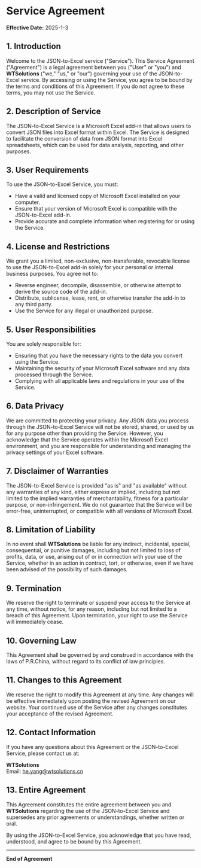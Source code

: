 # Service Agreement

**Effective Date:** 2025-1-3

## 1. Introduction

Welcome to the JSON-to-Excel service ("Service"). This Service Agreement ("Agreement") is a legal agreement between you ("User" or "you") and **WTSolutions** ("we," "us," or "our") governing your use of the JSON-to-Excel service. By accessing or using the Service, you agree to be bound by the terms and conditions of this Agreement. If you do not agree to these terms, you may not use the Service.

## 2. Description of Service

The JSON-to-Excel Service is a Microsoft Excel add-in that allows users to convert JSON files into Excel format within Excel. The Service is designed to facilitate the conversion of data from JSON format into Excel spreadsheets, which can be used for data analysis, reporting, and other purposes.

## 3. User Requirements

To use the JSON-to-Excel Service, you must:
- Have a valid and licensed copy of Microsoft Excel installed on your computer.
- Ensure that your version of Microsoft Excel is compatible with the JSON-to-Excel add-in.
- Provide accurate and complete information when registering for or using the Service.

## 4. License and Restrictions

We grant you a limited, non-exclusive, non-transferable, revocable license to use the JSON-to-Excel add-in solely for your personal or internal business purposes. You agree not to:
- Reverse engineer, decompile, disassemble, or otherwise attempt to derive the source code of the add-in.
- Distribute, sublicense, lease, rent, or otherwise transfer the add-in to any third party.
- Use the Service for any illegal or unauthorized purpose.

## 5. User Responsibilities

You are solely responsible for:
- Ensuring that you have the necessary rights to the data you convert using the Service.
- Maintaining the security of your Microsoft Excel software and any data processed through the Service.
- Complying with all applicable laws and regulations in your use of the Service.

## 6. Data Privacy

We are committed to protecting your privacy. Any JSON data you process through the JSON-to-Excel Service will not be stored, shared, or used by us for any purpose other than providing the Service. However, you acknowledge that the Service operates within the Microsoft Excel environment, and you are responsible for understanding and managing the privacy settings of your Excel software.

<script async src="https://pagead2.googlesyndication.com/pagead/js/adsbygoogle.js?client=ca-pub-8772217510669640"
     crossorigin="anonymous"></script>
<ins class="adsbygoogle"
     style="display:block; text-align:center;"
     data-ad-layout="in-article"
     data-ad-format="fluid"
     data-ad-client="ca-pub-8772217510669640"
     data-ad-slot="2653271427"></ins>
<script>
     (adsbygoogle = window.adsbygoogle || []).push({});
</script>

## 7. Disclaimer of Warranties

The JSON-to-Excel Service is provided "as is" and "as available" without any warranties of any kind, either express or implied, including but not limited to the implied warranties of merchantability, fitness for a particular purpose, or non-infringement. We do not guarantee that the Service will be error-free, uninterrupted, or compatible with all versions of Microsoft Excel.

## 8. Limitation of Liability

In no event shall **WTSolutions** be liable for any indirect, incidental, special, consequential, or punitive damages, including but not limited to loss of profits, data, or use, arising out of or in connection with your use of the Service, whether in an action in contract, tort, or otherwise, even if we have been advised of the possibility of such damages.

## 9. Termination

We reserve the right to terminate or suspend your access to the Service at any time, without notice, for any reason, including but not limited to a breach of this Agreement. Upon termination, your right to use the Service will immediately cease.

## 10. Governing Law

This Agreement shall be governed by and construed in accordance with the laws of P.R.China, without regard to its conflict of law principles.

## 11. Changes to this Agreement

We reserve the right to modify this Agreement at any time. Any changes will be effective immediately upon posting the revised Agreement on our website. Your continued use of the Service after any changes constitutes your acceptance of the revised Agreement. 

## 12. Contact Information

If you have any questions about this Agreement or the JSON-to-Excel Service, please contact us at:

**WTSolutions**  
Email: [he.yang@wtsolutions.cn](mailto:he.yang@wtsolutions.cn)  

## 13. Entire Agreement

This Agreement constitutes the entire agreement between you and **WTSolutions** regarding the use of the JSON-to-Excel Service and supersedes any prior agreements or understandings, whether written or oral.

By using the JSON-to-Excel Service, you acknowledge that you have read, understood, and agree to be bound by this Agreement.

---

**End of Agreement**
